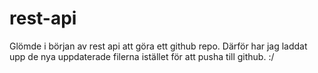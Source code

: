 # rest-api

Glömde i början av rest api att göra ett github repo. Därför har jag laddat upp de nya uppdaterade filerna istället för att pusha till github. :/
